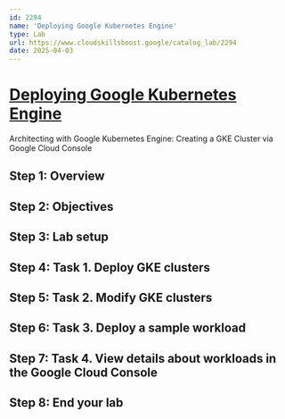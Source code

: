 ```yaml
---
id: 2294
name: 'Deploying Google Kubernetes Engine'
type: Lab
url: https://www.cloudskillsboost.google/catalog_lab/2294
date: 2025-04-03
---
```


# [Deploying Google Kubernetes Engine](https://www.cloudskillsboost.google/catalog_lab/2294)

Architecting with Google Kubernetes Engine: Creating a GKE Cluster via Google Cloud Console

## Step 1: Overview

## Step 2: Objectives

## Step 3: Lab setup

## Step 4: Task 1. Deploy GKE clusters

## Step 5: Task 2. Modify GKE clusters

## Step 6: Task 3. Deploy a sample workload

## Step 7: Task 4. View details about workloads in the Google Cloud Console

## Step 8: End your lab
